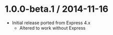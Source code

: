 1.0.0-beta.1 / 2014-11-16
=========================

  * Initial release ported from Express 4.x
    - Altered to work without Express
